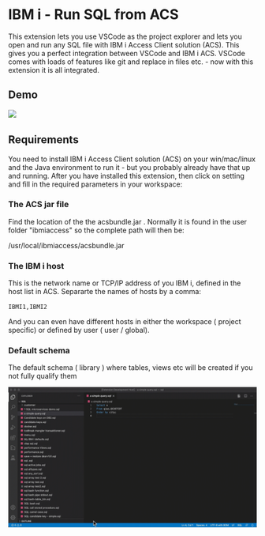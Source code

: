 # IBM i - Run SQL from ACS

This extension lets you use VSCode as the project explorer and lets you open and run any SQL file with IBM i Access Client solution (ACS). This gives you a perfect integration between VSCode and IBM i ACS. VSCode comes with loads of features like git and replace in files etc. - now with this extension it is all integrated.

## Demo


![](demo2.gif)

## Requirements

You need to install IBM i Access Client solution (ACS) on your win/mac/linux and the Java environment to run it - but you probably already have that up and running. After you have installed this extension, then click on setting and fill in the required parameters in your workspace:

### The ACS jar file

Find the location of the the acsbundle.jar . Normally it is found in the user folder "ibmiaccess" so the complete path will then be:

/usr/local/ibmiaccess/acsbundle.jar

### The IBM i host 

This is the network name or TCP/IP address of you IBM i, defined in the host list in ACS. Separarte the names of hosts by a comma: 
```
IBMI1,IBMI2 
```
And you can even have different hosts in either the workspace ( project specific) or defined by user ( user / global).

### Default schema

The default schema ( library ) where tables, views etc will be created if you not fully qualify them

![setup](setup.gif)